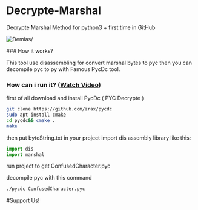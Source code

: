 # Decrypte-Marshal
Decrypte Marshal Method for python3 + first time in GitHub 
<p align=left> <img src=https://komarev.com/ghpvc/?username=vindraldrh alt=Demias/> </p>
### How it works?

This tool use disassembling for convert marshal bytes to pyc
then you can decompile pyc to py with Famous PycDc tool.

### How can i run it? ([Watch Video](https://raw.githubusercontent.com/ConfusedCharacter/Decrypte-Marshal/main/4_5942911484009912592.mp4))

first of all download and install PycDc ( PYC Decrypte )

```bash
git clone https://github.com/zrax/pycdc
sudo apt install cmake
cd pycdc&& cmake .
make
```

then put byteString.txt in your project
import dis assembly library like this:
```python
import dis
import marshal
```
run project to get ConfusedCharacter.pyc

decompile pyc with this command

```bash
./pycdc ConfusedCharacter.pyc
```

#Support Us!

